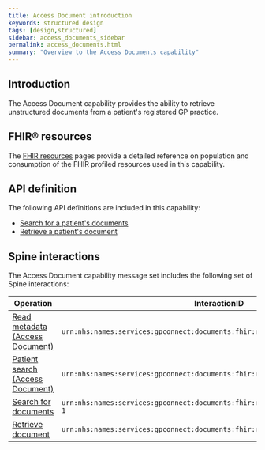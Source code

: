 ```yaml
---
title: Access Document introduction
keywords: structured design
tags: [design,structured]
sidebar: access_documents_sidebar
permalink: access_documents.html
summary: "Overview to the Access Documents capability"
---
```


## Introduction ##

The Access Document capability provides the ability to retrieve unstructured documents from a patient's registered GP practice.

## FHIR&reg; resources ##

The [FHIR resources](access_documents_development_resources_overview.html) pages provide a detailed reference on population and consumption of the FHIR profiled resources used in this capability.

## API definition

The following API definitions are included in this capability:

- [Search for a patient's documents](access_documents_development_search_patient_documents)
- [Retrieve a patient's document](access_documents_development_retrieve_patient_documents.html)

## Spine interactions ##

The Access Document capability message set includes the following set of Spine interactions:

| Operation                 | InteractionID             |
|---------------------------|---------------------------|
| [Read metadata (Access Document)](access_documents_use_case_get_the_fhir_capability_statement.html) | `urn:nhs:names:services:gpconnect:documents:fhir:rest:read:metadata-1` |
| [Patient search (Access Document)](access_documents_use_case_find_a_patient.html) | `urn:nhs:names:services:gpconnect:documents:fhir:rest:search:patient-1` |
| [Search for documents](access_documents_development_retrieve_patient_documents.html) | `urn:nhs:names:services:gpconnect:documents:fhir:rest:search:documentreference-1` |
| [Retrieve document](access_documents_development_search_patient_documents.html)          | `urn:nhs:names:services:gpconnect:documents:fhir:rest:read:binary-1` |
